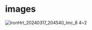 # images

![IronHrt_20240317_204540_lmc_8 4~2](https://github.com/user-attachments/assets/86e1952a-153f-4af4-ab74-d4dddf5f9921)
